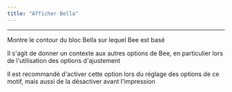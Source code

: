 ```yaml
---
title: "Afficher Bella"
---
```


***

Montre le contour du bloc Bella sur lequel Bee est basé

Il s'agit de donner un contexte aux autres options de Bee, en particulier lors de l'utilisation des options d'ajustement

<Note>

Il est recommandé d'activer cette option lors du réglage des options de ce motif, mais aussi de la désactiver avant l'impression

</Note>




